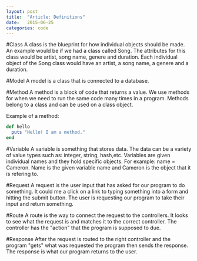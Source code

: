 ```yaml
---
layout: post
title:  "Article: Definitions"
date:   2015-06-25
categories: code
---
```

#Class
A class is the blueprint for how individual objects should be made. An example would be if we had a class called Song. The attributes for this class would be artist, song name, genere and duration. Each individual object of the Song class would have an artist, a song name, a genere and a duration. 

#Model
A model is a class that is connected to a database. 

#Method
A method is a block of code that returns a value. We use methods for when we need to run the same code many times in a program. Methods belong to a class and can be used on a class object. 

Example of a method:
```ruby
def hello
  puts "Hello! I am a method."
end
```
#Variable
A variable is something that stores data. The data can be a variety of value types such as: integer, string, hash,etc. Variables are given individual names and they hold specific objects. For example: name = Cameron. Name is the given variable name and Cameron is the object that it is refering to. 

#Request
A request is the user input that has asked for our program to do something. It could me a click on a link to typing something into a form and hitting the submit button. The user is requesting our program to take their input and return something.  

#Route
A route is the way to connect the request to the controllers. It looks to see what the request is and matches it to the correct controller. The controller has the "action" that the program is supposed to due.

#Response
After the request is routed to the right controller and the program "gets" what was requested the program then sends the response. The response is what our program returns to the user. 
